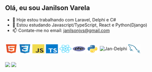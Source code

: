 ## Olá, eu sou Janilson Varela

- 🔭 Hoje estou trabalhando com Laravel, Delphi e C#
- 🌱 Estou estudando Javascript/TypeScript, React e Python(Django)
- 📫 Contate-me no email: janilsonjvs@gmail.com


<!-- <div>
  <a href="https://github.com/jvsjanilson">
  <img align="center" src="https://github-readme-stats.vercel.app/api?username=jvsjanilson&theme=dracula&show_icons=true" />
</div> -->

<div style="display: inline_block"><br>
  <img align="center" alt="Jan-HTML" height=30 width=40 src="https://raw.githubusercontent.com/devicons/devicon/master/icons/html5/html5-original.svg" />
  <img align="center" alt="Jan-CSS" height=30 width=40 src="https://raw.githubusercontent.com/devicons/devicon/master/icons/css3/css3-original.svg" />
  <img align="center" alt="Jan-Javascript" height=30 width=40 src="https://raw.githubusercontent.com/devicons/devicon/master/icons/javascript/javascript-original.svg" />
  
  <img align="center" alt="Jan-Typescript" height=30 width=40 src="https://raw.githubusercontent.com/devicons/devicon/master/icons/typescript/typescript-original.svg" />
    <img align="center" alt="Jan-Javascript" height=30 width=40 src="https://raw.githubusercontent.com/devicons/devicon/master/icons/react/react-original.svg" />
  
  <img align="center" alt="Jan-PHP" height=30 width=40 src="https://raw.githubusercontent.com/devicons/devicon/master/icons/php/php-original.svg" />
  
  <img align="center" alt="Jan-python" height=30 width=40 src="https://raw.githubusercontent.com/devicons/devicon/master/icons/python/python-original.svg" />
  <img align="center" alt="Jan-Delphi" height=30 width=40 src="https://user-images.githubusercontent.com/3423282/123477765-e4013700-d5d4-11eb-876c-de9aab52153b.png" />
  
  <img align="center" alt="Jan-Mysql" height=30 width=40 src="https://raw.githubusercontent.com/devicons/devicon/master/icons/mysql/mysql-original.svg" />


  ##
 
<div> 
 
  <a href = "mailto:jvsjanilson@gmail.com"><img src="https://img.shields.io/badge/-Gmail-%23333?style=for-the-badge&logo=gmail&logoColor=white" target="_blank"></a>
  <a href="https://www.linkedin.com/in/janilson-varela-de-souza-284821145" target="_blank"><img src="https://img.shields.io/badge/-LinkedIn-%230077B5?style=for-the-badge&logo=linkedin&logoColor=white" target="_blank"></a> 
  
</div>
